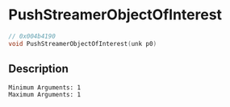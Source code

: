 # PushStreamerObjectOfInterest
```c
// 0x004b4190
void PushStreamerObjectOfInterest(unk p0)
```
## Description
```
Minimum Arguments: 1
Maximum Arguments: 1
```
